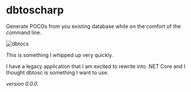 # dbtoscharp

Generate POCOs from you existing database while on the comfort of the command line.

![dbtocs](https://i.imgur.com/XKDi7q7.png)

This is something I whipped up very quickly.

I have a legacy application that I am excited to rewrite into .NET Core and I thought dbtosc is something I want to use.

_version 0.0.0._

